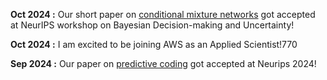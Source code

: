 **Oct 2024 :** Our short paper on [conditional mixture networks](https://arxiv.org/abs/2408.16429) got accepted at NeurIPS workshop on Bayesian Decision-making and Uncertainty!

**Oct 2024 :** I am excited to be joining AWS as an Applied Scientist!770

**Sep 2024 :** Our paper on [predictive coding](https://arxiv.org/abs/2408.05834) got accepted at Neurips 2024!
